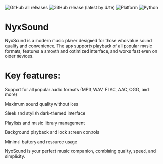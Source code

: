 ![GitHub all releases](https://img.shields.io/github/downloads/SYNORIX-Studios/NyxSound/total)
![GitHub release (latest by date)](https://img.shields.io/github/downloads/SYNORIX-Studios/NyxSound/latest/total)
![Platform](https://img.shields.io/badge/platform-Android-blue)
![Python](https://img.shields.io/badge/python-11%2B-blue)
# NyxSound
NyxSound is a modern music player designed for those who value sound quality and convenience.
The app supports playback of all popular music formats, features a smooth and optimized interface, and works fast even on older devices.

# Key features:

Support for all popular audio formats (MP3, WAV, FLAC, AAC, OGG, and more)

Maximum sound quality without loss

Sleek and stylish dark-themed interface

Playlists and music library management

Background playback and lock screen controls

Minimal battery and resource usage


NyxSound is your perfect music companion, combining quality, speed, and simplicity.
